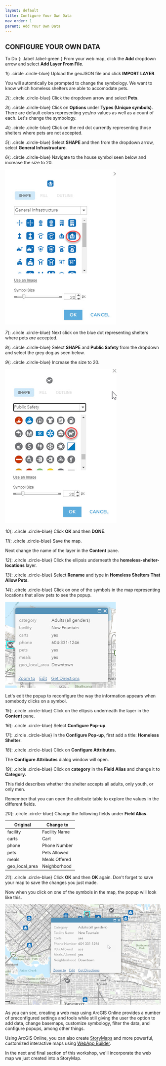 ```yaml
---
layout: default
title: Configure Your Own Data
nav_order: 1
parent: Add Your Own Data
---
```


## CONFIGURE YOUR OWN DATA

To Do
{: .label .label-green }
From your web map, click the **Add** dropdown arrow and select **Add Layer From File**.

*1*{: .circle .circle-blue} Upload the geoJSON file and click **IMPORT LAYER**.

You will automtically be prompted to change the symbology. 
We want to know which homeless shelters are able to accomodate pets.

*2*{: .circle .circle-blue} Click the dropdown arrow and select **Pets**. 

*3*{: .circle .circle-blue} Click on **Options** under **Types (Unique symbols)**.
There are default colors representing yes/no values as well as a count of each.
Let's change the symbology.

*4*{: .circle .circle-blue} Click on the red dot currently representing those shelters where pets are not accepted.

*5*{: .circle .circle-blue} Select **SHAPE** and then from the dropdown arrow, select **General Infrastructure**. 

*6*{: .circle .circle-blue} Navigate to the house symbol seen below and increase the size to 20.

![blueHouse.jpg](https://raw.githubusercontent.com/fiddleHeads/intro-AGOL/master/content/images/blueHouse.jpg)

*7*{: .circle .circle-blue} Next click on the blue dot representing shelters where pets *are* accepted.

*8*{: .circle .circle-blue} Select **SHAPE** and **Public Safety** from the dropdown and select the grey dog as seen below. 

*9*{: .circle .circle-blue} Increase the size to 20.

![greydog.jpg](https://raw.githubusercontent.com/fiddleHeads/intro-AGOL/master/content/images/greyDog.jpg)

*10*{: .circle .circle-blue} Click **OK** and then **DONE**.

*11*{: .circle .circle-blue} Save the map.

Next change the name of the layer in the **Content** pane.

*12*{: .circle .circle-blue} Click the ellipsis underneath the **homeless-shelter-locations** layer.

*13*{: .circle .circle-blue} Select **Rename** and type in **Homeless Shelters That Allow Pets**.

*14*{: .circle .circle-blue} Click on one of the symbols in the map representing locations that allow pets to see the popup.

![popup.jpg](https://raw.githubusercontent.com/fiddleHeads/intro-AGOL/master/content/images/popup.jpg)

Let's edit the popup to reconfigure the way the information appears when somebody clicks on a symbol.

*15*{: .circle .circle-blue} Click on the ellipsis underneath the layer in the **Content** pane. 

*16*{: .circle .circle-blue} Select **Configure Pop-up**.

*17*{: .circle .circle-blue} In the **Configure Pop-up**, first add a title: **Homeless Shelter**.

*18*{: .circle .circle-blue} Click on **Configure Attributes.**

The **Configure Attributes** dialog window will open. 

*19*{: .circle .circle-blue} Click on **category** in the **Field Alias** and change it to **Category.**

This field describes whether the shelter accepts all adults, only youth, or only men.

Remember that you can open the attribute table to explore the values in the different fields.

*20*{: .circle .circle-blue} Change the following fields under **Field Alias.**


| Original  | Change to |
| ------------- | ------------- |
| facility  | Facility Name |
| carts  | Cart |
| phone  | Phone Number |
| pets  | Pets Allowed |
| meals  | Meals Offered |
| geo_local_area  | Neighborhood |

*21*{: .circle .circle-blue} Click **OK** and then **OK** again. 
Don't forget to save your map to save the changes you just made.

Now when you click on one of the symbols in the map, the popup will look like this.

![popup_after.jpg](https://raw.githubusercontent.com/fiddleHeads/intro-AGOL/master/content/images/popup_after.jpg)

As you can see, creating a web map using ArcGIS Online provides a number of preconfigured settings and tools while still giving the user the option to add data, change basemaps, customize symbology, filter the data, and configure popups, among other things.

Using ArcGIS Online, you can also create [StoryMaps](https://storymaps.arcgis.com/stories) and more powerful, customized interactive maps using [WebApp Builder](https://www.esri.com/en-us/arcgis/products/web-appbuilder/overview).

In the next and final section of this workshop, we'll incorporate the web map we just created into a StoryMap.









